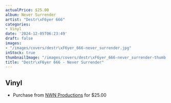 ```yaml
---
actualPrice: $25.00
album: Never Surrender
artist: "Destr\xF6yer 666"
categories:
- Vinyl
date: '2024-12-05T06:23:49'
draft: false
images:
- "/images/covers/destr\xF6yer_666-never_surrender.jpg"
inStock: true
thumbnailImage: "/images/covers/destr\xF6yer_666-never_surrender-thumb.jpg"
title: "Destr\xF6yer 666 - Never Surrender"
---
```


## Vinyl
* Purchase from [NWN Productions](http://shop.nwnprod.com/index.php?route=product/product&path=75&product_id=58224&sort=pd.name&order=ASC) for $25.00
